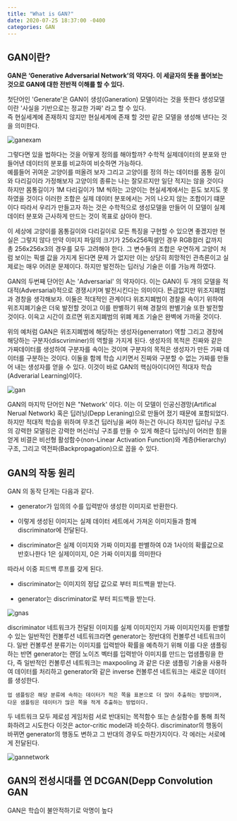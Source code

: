 ```yaml
---
title: "What is GAN?"
date: 2020-07-25 18:37:00 -0400
categories: GAN
---
```



## GAN이란? 

**GAN은 ‘Generative Adversarial Network’의 약자다. 이 세글자의 뜻을 풀어보는 것으로 GAN에 대한 전반적 이해를 할 수 있다.**

첫단어인 'Generate'은 GAN이 생성(Ganeration) 모델이라는 것을 뜻한다 생성모델이란 '사실을 기반으로는 정교한 가짜' 라고 할 수 있다.  
즉 현실세계에 존재하지 않지만 현실세계에 존재 할 것만 같은 모델을 생성해 낸다는 것을 의미한다. 

![ganexam](http://sanghyukchun.github.io/images/post/92-3.png)

그렇다면 있을 법하다는 것을 어떻게 정의를 해야할까? 수학적 실제데이터의 분포와 만들어낸 데이터의 분포를 비교하여 비슷하면 가능하다.  
예를들어 귀여운 고양이를 떠올려 보자 그리고 고양이를 정의 하는 데이터를 몸통 길이와 다리길이라 가정해보자 고양이의 종류는 나는 잘모르지만 일단 적지는 않을 것이다 하지만 몸통길이가 1M 다리길이가 1M 씩하는 고양이는 현실세계에서는 듣도 보지도 못하였을 것이다 이러한 조합은 실제 데이터 분포에서는 거의 나오지 않는 조합이기 떄문이다 따라서 우리가 만들고자 하는 것은 수학적으로 생성모델을 만들어 이 모델이 실제 데이터 분포와 근사하게 만드는 것이 목표로 삼아야 한다.

이 세상에 고양이를 몸통길이와 다리길이로 모든 특징을 구현할 수 있으면 좋겠지만 현실은 그렇지 않다 만약 이미지 파일의 크기가 256x256픽셀인 경우 RGB컬러 값까지 총 256x256x3의 경우를 모두 고려해야 한다. 그 변수들의 조합은 우연하게 고양이 처럼 보이는 픽셀 값을 가지게 된다면 문제 가 없지만 이는 상당히 희망적인 관측론이고 실제로는 매우 어려운 문제이다. 하지만 발전하는 딥러닝 기술은 이를 가능캐 하였다.

GAN의 두번째 단어인 A는 'Adversarial' 의 약자이다. 이는 GAN이 두 개의 모델을 적대적(Adversarial)적으로 경쟁시키며 발전시킨다는 의미이다. 뜬금없지만 위조지폐범과 경창을 생각해보자. 이둘은 적대적인 관계이다 위조지폐범이 경찰을 속이기 위하여 위조지폐기술은 더욱 발전할 것이고 이를 판별하기 위해 경찰의 판별기술 또한 발전할 것이다. 이윽고 시간이 흐르면 위조지폐범의 위폐 제조 기술은 완벽에 가까울 것이다.

위의 예처럼 GAN은 위조지폐범에 해당하는 생성자(generrator) 역할 그리고 경창에 해당하는 구분자(discvriminer)의 역할을 가지게 된다. 생성자의 목적은 진짜와 같은 가짜데이터를 생성하여 구분자를 속이는 것이며 구분자의 목적은 생성자가 만든 가짜 데이터를 구분하는 것이다. 이둘을 함께 학습 시키면서 진짜와 구분할 수 없는 가짜를 만들어 내는 생성자를 얻을 수 있다. 이것이 바로 GAN의 핵심아이디어인 적대자 학습(Adverarial Learning)이다.

![gan](https://files.slack.com/files-pri/T25783BPY-F9SHTP6F9/picture2.png?pub_secret=6821873e68)

GAN의 마지막 단어인 N은 "Network' 이다. 이는 이 모델이 인공신경망(Artifical Nerual Network) 혹은 딥러닝(Depp Leraning)으로 만들어 졌기 때문에 포함되었다. 하지만 적대적 학습을 위하며 무조건 딥러닝을 써야 하는건 아니다 하지만 딥러닝 구조의 강력한 모델링은 강력한 머신러닝 구조를 만들 수 있게 해준다 딥러닝이 어러한 힘을 얻게 비결은 비선형 활성함수(non-Linear Activation Function)와 계층(Hierarchy)구조, 그리고 역전파(Backpropagation)으로 꼽을 수 있다.

## GAN의 작동 원리

GAN 의 동작 단게는 다음과 같다.

* generator가 임의의 수를 입력받아 생성한 이미지로 반환한다.

* 이렇게 생성된 이미지는 실제 데이터 세트에서 가져온 이미지들과 함께 discriminator에 전달된다.

* discriminator은 실제 이미지와 가짜 이미지를 판별하여 0과 1사이의 확률값으로 반호나한다 1은 실제이미지, 0은 가짜 이미지를 의미한다

따라서 이중 피드백 루프를 갖게 된다.

* discriminator는 이미지의 정답 값으로 부터 피드백을 받는다.

* generator는 discriminator로 부터 피드백을 받는다.

![gnas](https://pathmind.com/images/wiki/gan_schema.png)

discriminator 네트워크가 전달된 이미지를 실제 이미지인지 가짜 이미지인지를 판별할 수 있는 일반적인 컨볼루션 네트워크라면 generator는 정반대의 컨볼루션 네트워크이다. 일반 컨볼루션 분류기는 이미지를 입력받아 확률을 예측하기 위해 이를 다운 샘플링하는 반면 generator는 랜덤 노이즈 벡터를 입력받아 이미지를 만드는 업샘플링을 한다, 즉 일반적인 컨볼루션 네트워크는 maxpooling 과 같은 다운 샘플링 기술을 사용하여 데이터를 처리하고 generator와 같은 inverse 컨볼루션 네트워크는 새로운 데이터를 생성한다.

```
업 샘플링은 해당 분류에 속하는 데이터가 적은 쪽을 표본으로 더 많이 추출하는 방법이며, 다운 샘플링은 데이터가 많은 쪽을 적게 추출하는 방법이다.
```
두 네트워크 모두 제로섬 게임처럼 서로 반대되는 목적함수 또는 손실함수를 통해 최적화하려고 시도한다 이것은 actor-critic model과 비슷하다. discriminator의 행동이 바뀌면 generator의 행동도 변하고 그 반대의 경우도 마찬가지이다. 각 에러는 서로에게 전달된다.

![gannetwork](https://pathmind.com/images/wiki/GANs.png)

## GAN의 전성시대를 연 DCGAN(Depp Convolution GAN

GAN은 학습이 불안적하기로 악명이 높다 










